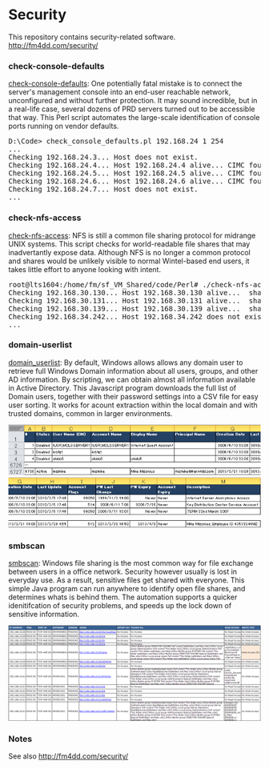 # Security

This repository contains security-related software.
http://fm4dd.com/security/

### check-console-defaults

[check-console-defaults](check-console-defaults): One potentially fatal mistake is to connect the server's management console into an end-user reachable network, unconfigured and without further protection. It may sound incredible, but in a real-life case, several dozens of PRD servers turned out to be accessible that way.  This Perl script automates the large-scale identification of console ports running on vendor defaults.

<pre>D:\Code> check_console_defaults.pl 192.168.24 1 254
...
Checking 192.168.24.3... Host does not exist.
Checking 192.168.24.4... Host 192.168.24.4 alive... CIMC found! ...Default Login success!
Checking 192.168.24.5... Host 192.168.24.5 alive... CIMC found! ...Default Login success!
Checking 192.168.24.6... Host 192.168.24.6 alive... CIMC found! ...Default Login failed.
Checking 192.168.24.7... Host does not exist.
...</pre>

### check-nfs-access

[check-nfs-access](check-nfs-access): NFS is still a common file sharing protocol for midrange UNIX systems. This script checks for world-readable file shares that may inadvertantly expose data. Although NFS is no longer a common protocol and shares would be unlikely visible to normal Wintel-based end users, it takes little effort to anyone looking with intent.

<pre>root@lts1604:/home/fm/sf_VM_Shared/code/Perl# ./check-nfs-access.pl -f testiplist 
Checking 192.168.30.130... Host 192.168.30.130 alive...  share: /export/images (everyone) share: /export/spot (everyone)
Checking 192.168.30.131... Host 192.168.30.131 alive...  share: /export/images (everyone) share: /export/spot (everyone)
Checking 192.168.30.139... Host 192.168.30.139 alive...  share: /export/images (everyone) share: /export/spot (everyone)
Checking 192.168.34.242... Host 192.168.34.242 does not exist.
...</pre>

### domain-userlist

[domain_userlist](domain_userlist): By default, Windows allows allows any domain user to retrieve full Windows Domain information about all users, groups, and other AD information. By scripting, we can obtain almost all information available in Active Directory. This Javascript program downloads the full list of Domain users, together with their password settings into a CSV file for easy user sorting. It works for acount extraction within the local domain and with trusted domains, common in larger environments.

![](domain_userlist/images/domain-userlist-csvfile1.png)
![](domain_userlist/images/domain-userlist-csvfile2.png)

### smbscan

[smbscan](smbscan): Windows file sharing is the most common way for file exchange between users in a office network. Security however usually is lost in everyday use. As a result, sensitive files get shared with everyone. This simple Java program can run anywhere to identify open file shares, and determines whats is behind them. The automation supports a quicker idenitifcation of security problems, and speeds up the lock down of sensitive information.

![](smbscan/images/smbscan-example.png)

### Notes

See also http://fm4dd.com/security/
